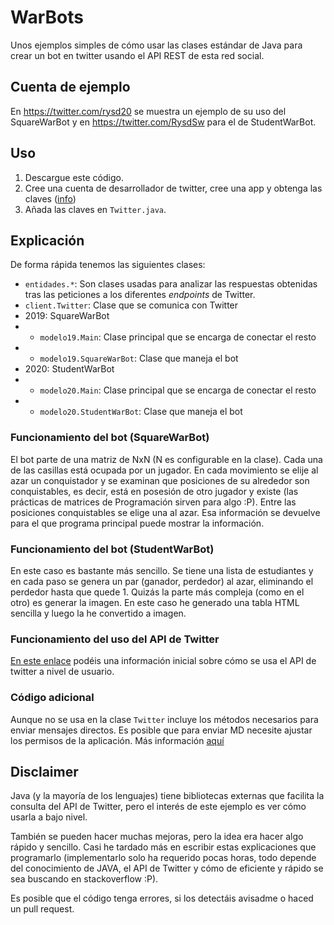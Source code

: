 # WarBots
Unos ejemplos simples de cómo usar las clases estándar de Java para crear un bot en twitter usando el API REST de esta red social.

## Cuenta de ejemplo
En <https://twitter.com/rysd20> se muestra un ejemplo de su uso del SquareWarBot y en <https://twitter.com/RysdSw> para el de StudentWarBot.

## Uso

1. Descargue este código.
2. Cree una cuenta de desarrollador de twitter, cree una app y obtenga las claves ([info](doc/twitter-developer.md))
3. Añada las claves en `Twitter.java`.

## Explicación

De forma rápida tenemos las siguientes clases:

* `entidades.*`: Son clases usadas para analizar las respuestas obtenidas tras las peticiones a los diferentes *endpoints* de Twitter.
* `client.Twitter`: Clase que se comunica con Twitter
* 2019: SquareWarBot
* * `modelo19.Main`: Clase principal que se encarga de conectar el resto
* * `modelo19.SquareWarBot`: Clase que maneja el bot
* 2020: StudentWarBot
* * `modelo20.Main`: Clase principal que se encarga de conectar el resto
* * `modelo20.StudentWarBot`: Clase que maneja el bot

### Funcionamiento del bot (SquareWarBot)

El bot parte de una matriz de NxN (N es configurable en la clase). Cada una de las casillas está ocupada por un jugador. En cada movimiento se elije al azar un conquistador y se examinan que posiciones de su alrededor son conquistables, es decir, está en posesión de otro jugador y existe (las prácticas de matrices de Programación sirven para algo :P). Entre las posiciones conquistables se elige una al azar. Esa información se devuelve para el que programa principal puede mostrar la información. 

### Funcionamiento del bot (StudentWarBot)

En este caso es bastante más sencillo. Se tiene una lista de estudiantes y en cada paso se genera un par (ganador, perdedor) al azar, eliminando el perdedor hasta que quede 1. Quizás la parte más compleja (como en el otro) es generar la imagen. En este caso he generado una tabla HTML sencilla y luego la he convertido a imagen.

### Funcionamiento del uso del API de Twitter

[En este enlace](doc/usingAPI.md) podéis una información inicial sobre cómo se usa el API de twitter a nivel de usuario.

### Código adicional

Aunque no se usa en la clase `Twitter` incluye los métodos necesarios para enviar mensajes directos. Es posible que para enviar MD necesite ajustar los permisos de la aplicación. Más información [aquí](doc/usingAPI.md)

## Disclaimer

Java (y la mayoría de los lenguajes) tiene bibliotecas externas que facilita la consulta del API de Twitter, pero el interés de este ejemplo es ver cómo usarla a bajo nivel.

También se pueden hacer muchas mejoras, pero la idea era hacer algo rápido y sencillo. Casi he tardado más en escribir estas explicaciones que programarlo (implementarlo solo ha requerido pocas horas, todo depende del conocimiento de JAVA, el API de Twitter y cómo de eficiente y rápido se sea buscando en stackoverflow :P).

Es posible que el código tenga errores, si los detectáis avisadme o haced un pull request.
